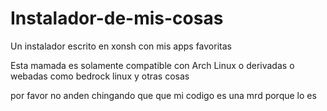 # Instalador-de-mis-cosas
Un instalador escrito en xonsh con mis apps favoritas


Esta mamada es solamente compatible con Arch Linux o derivadas o webadas como bedrock linux y otras cosas

por favor no anden chingando que que mi codigo es una mrd porque lo es
